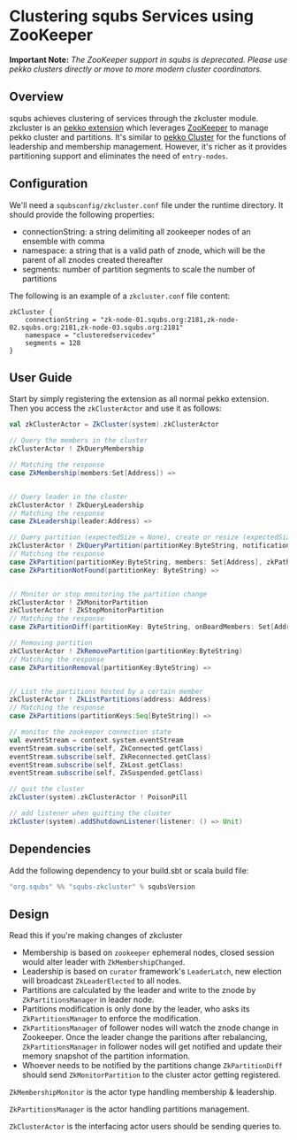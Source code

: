 # Clustering squbs Services using ZooKeeper

**Important Note:** _The ZooKeeper support in squbs is deprecated. Please use pekko clusters directly or move to more modern
cluster coordinators._

## Overview

squbs achieves clustering of services through the zkcluster module. zkcluster is an [pekko extension](http://doc.pekko.io/docs/pekko/snapshot/scala/extending-pekko.html) which leverages [ZooKeeper](https://zookeeper.apache.org/) to manage pekko cluster and partitions.
It's similar to [pekko Cluster](http://doc.pekko.io/docs/pekko/snapshot/common/cluster.html) for the functions of leadership and membership management.
However, it's richer as it provides partitioning support and eliminates the need of `entry-nodes`.

## Configuration

We'll need a `squbsconfig/zkcluster.conf` file under the runtime directory. It should provide the following properties:

* connectionString: a string delimiting all zookeeper nodes of an ensemble with comma
* namespace: a string that is a valid path of znode, which will be the parent of all znodes created thereafter
* segments: number of partition segments to scale the number of partitions

The following is an example of a `zkcluster.conf`  file content:

```
zkCluster {
    connectionString = "zk-node-01.squbs.org:2181,zk-node-02.squbs.org:2181,zk-node-03.squbs.org:2181"
    namespace = "clusteredservicedev"
    segments = 128
}
```

## User Guide

Start by simply registering the extension as all normal pekko extension. Then you access the `zkClusterActor` and use it as follows:

```scala
val zkClusterActor = ZkCluster(system).zkClusterActor

// Query the members in the cluster
zkClusterActor ! ZkQueryMembership

// Matching the response
case ZkMembership(members:Set[Address]) =>


// Query leader in the cluster
zkClusterActor ! ZkQueryLeadership
// Matching the response
case ZkLeadership(leader:Address) =>

// Query partition (expectedSize = None), create or resize (expectedSize = Some[Int])
zkClusterActor ! ZkQueryPartition(partitionKey:ByteString, notification:Option[Any] = None, expectedSize:Option[Int] = None, props:Array[Byte] = Array[Byte]())
// Matching the response
case ZkPartition(partitionKey:ByteString, members: Set[Address], zkPath:String, notification:Option[Any]) =>
case ZkPartitionNotFound(partitionKey: ByteString) =>


// Monitor or stop monitoring the partition change
zkClusterActor ! ZkMonitorPartition
zkClusterActor ! ZkStopMonitorPartition
// Matching the response
case ZkPartitionDiff(partitionKey: ByteString, onBoardMembers: Set[Address], dropOffMembers: Set[Address], props: Array[Byte] = Array.empty) =>

// Removing partition
zkClusterActor ! ZkRemovePartition(partitionKey:ByteString)
// Matching the response
case ZkPartitionRemoval(partitionKey:ByteString) =>


// List the partitions hosted by a certain member
zkClusterActor ! ZkListPartitions(address: Address)
// Matching the response
case ZkPartitions(partitionKeys:Seq[ByteString]) =>

// monitor the zookeeper connection state
val eventStream = context.system.eventStream
eventStream.subscribe(self, ZkConnected.getClass)
eventStream.subscribe(self, ZkReconnected.getClass)
eventStream.subscribe(self, ZkLost.getClass)
eventStream.subscribe(self, ZkSuspended.getClass)

// quit the cluster
zkCluster(system).zkClusterActor ! PoisonPill

// add listener when quitting the cluster
zkCluster(system).addShutdownListener(listener: () => Unit)
```

## Dependencies

Add the following dependency to your build.sbt or scala build file:

```scala
"org.squbs" %% "squbs-zkcluster" % squbsVersion
```

## Design

Read this if you're making changes of zkcluster

* Membership is based on `zookeeper` ephemeral nodes, closed session would alter leader with `ZkMembershipChanged`.
* Leadership is based on `curator` framework's `LeaderLatch`, new election will broadcast `ZkLeaderElected` to all nodes.
* Partitions are calculated by the leader and write to the znode by `ZkPartitionsManager` in leader node.
* Partitions modification is only done by the leader, who asks its `ZkPartitionsManager` to enforce the modification.
* `ZkPartitionsManager` of follower nodes will watch the znode change in Zookeeper. Once the leader change the paritions after rebalancing, `ZkPartitionsManager` in follower nodes will get notified and update their memory snapshot of the partition information.
* Whoever needs to be notified by the partitions change `ZkPartitionDiff` should send `ZkMonitorPartition` to the cluster actor getting registered.

`ZkMembershipMonitor` is the actor type handling membership & leadership.

`ZkPartitionsManager` is the actor handling partitions management.

`ZkClusterActor` is the interfacing actor users should be sending queries to.
